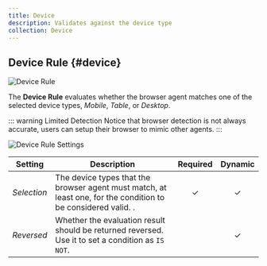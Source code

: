 ```yaml
---
title: Device
description: Validates against the device type
collection: Device
---
```


## Device Rule {#device}

![Device Rule](./assets/rules/rule-device.svg)

The **Device Rule** evaluates whether the browser agent matches one of the selected device types, _Mobile_, _Table_, or _Desktop_.

::: warning Limited Detection
Notice that browser detection is not always accurate, users can setup their browser to mimic other agents.
:::

![Device Rule Settings](./assets/rules/rule-device.webp)

| Setting | Description | Required | Dynamic |
| --- | --- | :---: | :---: |
| *Selection* | The device types that the browser agent must match, at least one, for the condition to be considered valid. . | &#x2713; | &#x2713; |
| *Reversed* | Whether the evaluation result should be returned reversed. Use it to set a condition as `IS NOT`. | | &#x2713; |
<!--@include: ./advanced-rule-settings-->
